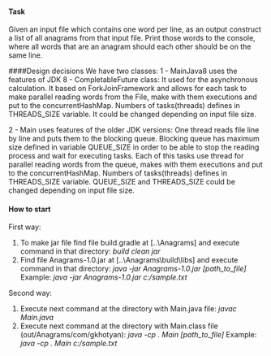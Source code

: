 #### Task
Given an input file which contains one word per line, as an output construct a list of all anagrams from that input file. Print those words to the console, where all words that are an anagram should each other should be on the same line.

####Design decisions
We have two classes:
1 - MainJava8 uses the features of JDK 8 - CompletableFuture class:
It used for the asynchronous calculation. It based on ForkJoinFramework and allows for each task to make parallel reading words from the File, make with them executions and put to the concurrentHashMap. 
Numbers of tasks(threads) defines in THREADS_SIZE variable. It could be changed depending on input file size.

2 - Main uses features of the older JDK versions:
One thread reads file line by line and puts them to the blocking queue.
Blocking queue has maximum size defined in variable QUEUE_SIZE in order to be able to stop the reading process and wait for executing tasks.
Each of this tasks use thread for parallel reading words from the queue, makes with them executions and put to the concurrentHashMap. Numbers of tasks(threads) defines in THREADS_SIZE variable.
QUEUE_SIZE and THREADS_SIZE could be changed depending on input file size.

#### How to start
First way:
1. To make jar file find file build.gradle at [..\Anagrams] and execute command in that directory:
*build clean jar*
2. Find file Anagrams-1.0.jar at [..\Anagrams\build\libs] and execute command in that directory:
*java -jar Anagrams-1.0.jar [path_to_file]*
Example: *java -jar Anagrams-1.0.jar  c:/sample.txt*

Second way:
1. Execute next command at the directory with Main.java file:
*javac Main.java*
2. Execute next command at the directory with Main.class file (out/Anagrams/com/gkhotyan):
*java -cp . Main [path_to_file]* 
Example: *java -cp . Main c:/sample.txt*
